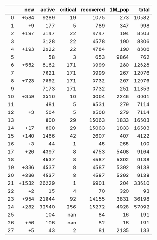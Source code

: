 |    |   new |   active |   critical |   recovered |   1M_pop |   total |
|---:|------:|---------:|-----------:|------------:|---------:|--------:|
|  0 |  +584 |     9289 |         19 |        1075 |      273 |   10582 |
|  1 |    +9 |      177 |          5 |         789 |      347 |     998 |
|  2 |  +197 |     3147 |         22 |        4747 |      194 |    8503 |
|  3 |       |     3128 |         22 |        4578 |      190 |    8306 |
|  4 |  +193 |     2922 |         22 |        4784 |      190 |    8306 |
|  5 |       |       58 |          3 |         653 |     9864 |     762 |
|  6 |  +552 |     8162 |        171 |        3999 |      280 |   12628 |
|  7 |       |     7621 |        171 |        3999 |      267 |   12076 |
|  8 |  +723 |     7892 |        171 |        3732 |      267 |   12076 |
|  9 |       |     7173 |        171 |        3732 |      251 |   11353 |
| 10 |  +359 |     3516 |         10 |        3064 |     2248 |    6661 |
| 11 |       |      481 |          5 |        6531 |      279 |    7114 |
| 12 |    +3 |      504 |          5 |        6508 |      279 |    7114 |
| 13 |       |      800 |         29 |       15063 |     1833 |   16503 |
| 14 |   +17 |      800 |         29 |       15063 |     1833 |   16503 |
| 15 |  +140 |     1466 |         42 |        2607 |      407 |    4122 |
| 16 |    +3 |       44 |          1 |          45 |      255 |     100 |
| 17 |   +26 |     4397 |          8 |        4753 |     5408 |    9164 |
| 18 |       |     4537 |          8 |        4587 |     5392 |    9138 |
| 19 |  +336 |     4537 |          8 |        4587 |     5392 |    9138 |
| 20 |  +336 |     4537 |          8 |        4587 |     5393 |    9138 |
| 21 | +1532 |    26229 |          1 |        6901 |      204 |   33610 |
| 22 |    +2 |       15 |          4 |          70 |      320 |      92 |
| 23 |  +954 |    21844 |         92 |       14155 |     3831 |   36198 |
| 24 |  +282 |    32540 |        256 |       15272 |     4928 |   57092 |
| 25 |       |      104 |        nan |          84 |       16 |     191 |
| 26 |   +56 |      106 |        nan |          82 |       16 |     191 |
| 27 |    +5 |       43 |          2 |          81 |     2135 |     133 |
